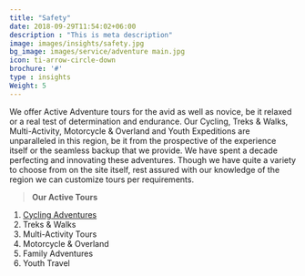 ```yaml
---
title: "Safety"
date: 2018-09-29T11:54:02+06:00
description : "This is meta description"
image: images/insights/safety.jpg
bg_image: images/service/adventure main.jpg
icon: ti-arrow-circle-down
brochure: '#'
type : insights
Weight: 5
---
```



We offer Active Adventure tours for the avid as well as novice, be it relaxed or a real test of determination and endurance. Our Cycling, Treks & Walks, Multi-Activity, Motorcycle & Overland and Youth Expeditions are unparalleled in this region, be it from the prospective of the experience itself or the seamless backup that we provide. We have spent a decade perfecting and innovating these adventures. Though we have quite a variety to choose from on the site itself, rest assured with our knowledge of the region we can customize tours per requirements.


>**Our Active Tours**

1. [Cycling Adventures](cycling)
2. Treks & Walks
3. Multi-Activity Tours
4. Motorcycle & Overland
5. Family Adventures
6. Youth Travel



